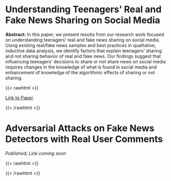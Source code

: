 # Understanding Teenagers’ Real and Fake News Sharing on Social Media
**Abstract:** In this paper, we present results from our research work focused
on understanding teenagers’ real and fake news sharing on social
media. Using existing real/fake news samples and best practices
in qualitative, inductive data analysis, we identify factors that explain teenagers’ sharing and not sharing behavior of real and fake
news. Our findings suggest that influencing teenagers’ decisions
to share or not share news on social media requires changes in the
knowledge of what is found in social media and enhancement of
knowledge of the algorithmic effects of sharing or not sharing.

{{< rawhtml >}}
<!DOCTYPE html>
<html>
<head>
<link rel="stylesheet" href="https://cdnjs.cloudflare.com/ajax/libs/font-awesome/6.0.0/css/all.min.css">
</head>
<body>

<a href="https://dl.acm.org/doi/pdf/10.1145/3585088.3593864"> Link to Paper </a> 
</body>
</html>

{{< /rawhtml >}}

# Adversarial Attacks on Fake News Detectors with Real User Comments 
*Published; Link coming soon*



{{< rawhtml >}}
<!DOCTYPE html>
<html>
<head>
<script async src="https://www.googletagmanager.com/gtag/js?id=G-0NTZD30YVX"></script>
<script>
  window.dataLayer = window.dataLayer || [];
  function gtag(){dataLayer.push(arguments);}
  gtag('js', new Date());

  gtag('config', 'G-0NTZD30YVX');
</script>
</head>
</html>
{{< /rawhtml >}}

